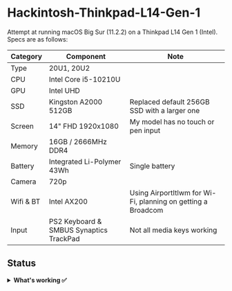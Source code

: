# Hackintosh-Thinkpad-L14-Gen-1

Attempt at running macOS Big Sur (11.2.2) on a Thinkpad L14 Gen 1 (Intel). Specs are as follows:


| Category  | Component                                            | Note                                                         |
| --------- | ---------------------------------------------------- | ------------------------------------------------------------ |
| Type      | 20U1, 20U2                                           |                                                              |
| CPU       | Intel Core i5-10210U                                 |                                                              |
| GPU       | Intel UHD                                            |                                                              |
| SSD       | Kingston A2000 512GB                                 | Replaced default 256GB SSD with a larger one                 |
| Screen    | 14" FHD 1920x1080                                    | My model has no touch or pen input                           |
| Memory    | 16GB / 2666MHz DDR4                                  |                                                              |
| Battery   | Integrated Li-Polymer 43Wh                           | Single battery                                               |
| Camera    | 720p                                                 |                                                              |
| Wifi & BT | Intel AX200                                          | Using AirportItlwm for Wi-Fi, planning on getting a Broadcom |
| Input     | PS2 Keyboard & SMBUS Synaptics TrackPad              | Not all media keys working                                   |

## Status

<details>  
<summary><strong>What's working ✅</strong></summary>

- [x] Battery percentage
- [x] Bluetooth - Intel AX200
- [x] Wifi - Intel Wireless-AC 9560
- [x] CPU power management
- [x] GPU UHD hardware acceleration / performance 
- [x] iMessage, FaceTime, App Store, iTunes Store. `Generate your own SMBIOS`
- [x] Keyboard `Not all media keys are workinhg. Brightness and Volume buttons do.`
- [x]  Audio -`"alcid=11" - or see setup above`
- [x] Microphone
- [x] Sleep/Wake `Sleep light gets stuck at breathing mode after waking up. Need SSDT Fix for this.`
- [x] TrackPoint  `Works perfectly. Just like on Windows or Linux.`
- [x] USB Ports `USB map created.`
- [x] Web camera `Both cameras are working after the USB mapping was done.`
- [ ] TouchPad `Works but is very jumpy, especially when you slide your finger too fast.`
- [x] HDMI


# Initial setup
I used seven-of-eleven's very helpful guide for a Lenovo L13 Yoga, since specs are quite similar. You can check out his repo at https://github.com/seven-of-eleven/Lenovo-ThinkPad-L13-Yoga-Hackintosh

I encountered many problems that kept my device from working fine:
- System would reboot instantly (had to remove YogaSMC to get it to start properly)
- System would reboot before sleeping
- Touchpad gestures would work erratically (L14 uses SMBUS to interface with the touchpad, unlike L13's I2C)
- Battery wouldn't show up
- Power management broken
- Wi-Fi wouldn't work after sleep
